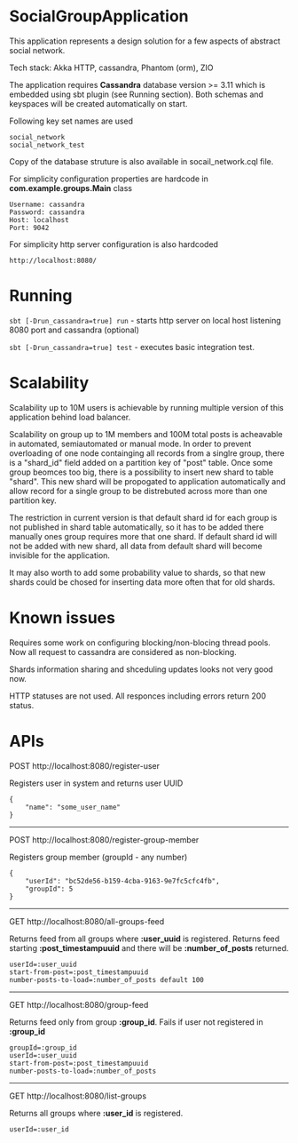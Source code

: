 # SocialGroupApplication

This application represents a design solution for a few aspects of abstract social network.

Tech stack: Akka HTTP, cassandra, Phantom (orm), ZIO

The application requires **Cassandra** database version >= 3.11 which is embedded using sbt plugin (see Running section).
Both schemas and keyspaces will be created automatically on start. 

Following key set names are used

```
social_network
social_network_test
```

Copy of the database struture is also available in socail_network.cql file.


For simplicity configuration properties are hardcode in **com.example.groups.Main** class

```
Username: cassandra 
Password: cassandra
Host: localhost
Port: 9042
```

For simplicity http server configuration is also hardcoded
```
http://localhost:8080/
```

# Running

```sbt [-Drun_cassandra=true] run```  - starts http server on local host listening 8080 port and cassandra (optional)

```sbt [-Drun_cassandra=true] test``` - executes basic integration test.

# Scalability

Scalability up to 10M users is achievable by running multiple version of this application behind load balancer.

Scalability on group up to 1M members and 100M total posts is acheavable in automated, semiautomated or manual mode. In order to prevent overloading of one node containging all records from a singlre group, there is a "shard_id" field added on a partition key of "post" table. Once some group beomces too big, there is a possibility to insert new shard to table "shard". This new shard will be propogated to application automatically and allow record for a single group to be distrebuted across more than one partition key. 

The restriction in current version is that default shard id for each group is not published in shard table automatically, so it has to be added there manually ones group requires more that one shard. If default shard id will not be added with new shard, all data from default shard will become invisible for the application.

It may also worth to add some probability value to shards, so that new shards could be chosed for inserting data more often that for old shards.  

# Known issues

Requires some work on configuring blocking/non-blocing thread pools. Now all request to cassandra are considered as non-blocking. 

Shards information sharing and shceduling updates looks not very good now.

HTTP statuses are not used. All responces including errors return 200 status.

# APIs

POST http://localhost:8080/register-user 

Registers user in system and returns user UUID

```
{
    "name": "some_user_name"
}
```
------------------------
POST http://localhost:8080/register-group-member 

Registers group member (groupId - any number)

```
{
    "userId": "bc52de56-b159-4cba-9163-9e7fc5cfc4fb",
    "groupId": 5
}
```
------------------------
GET http://localhost:8080/all-groups-feed

Returns feed from all groups where **:user_uuid** is registered. Returns feed starting **:post_timestampuuid** and there will be **:number_of_posts** returned. 

```
userId=:user_uuid
start-from-post=:post_timestampuuid
number-posts-to-load=:number_of_posts default 100
```
-------------------------
GET http://localhost:8080/group-feed

Returns feed only from group **:group_id**. Fails if user not registered in **:group_id**

```
groupId=:group_id 
userId=:user_uuid
start-from-post=:post_timestampuuid
number-posts-to-load=:number_of_posts
```
-------------------------

GET http://localhost:8080/list-groups

Returns all groups where **:user_id** is registered. 

```
userId=:user_id
```

